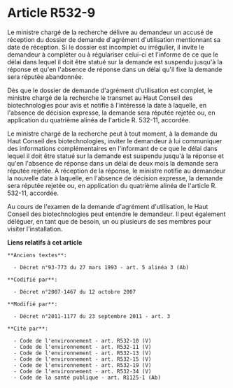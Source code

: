 # Article R532-9

Le ministre chargé de la recherche délivre au demandeur un accusé de réception du dossier de demande d'agrément d'utilisation
mentionnant sa date de réception. Si le dossier est incomplet ou irrégulier, il invite le demandeur à compléter ou à
régulariser celui-ci et l'informe de ce que le délai dans lequel il doit être statué sur la demande est suspendu jusqu'à la
réponse et qu'en l'absence de réponse dans un délai qu'il fixe la demande sera réputée abandonnée. 

Dès que le dossier de demande d'agrément d'utilisation est complet, le ministre chargé de la recherche le transmet au Haut
Conseil des biotechnologies pour avis et notifie à l'intéressé la date à laquelle, en l'absence de décision expresse, la
demande sera réputée rejetée ou, en application du quatrième alinéa de l'article R. 532-11, accordée. 

Le ministre chargé de la recherche peut à tout moment, à la demande du Haut Conseil des biotechnologies, inviter le demandeur
à lui communiquer des informations complémentaires en l'informant de ce que le délai dans lequel il doit être statué sur la
demande est suspendu jusqu'à la réponse et qu'en l'absence de réponse dans un délai de deux mois la demande sera réputée
rejetée. A réception de la réponse, le ministre notifie au demandeur la nouvelle date à laquelle, en l'absence de décision
expresse, la demande sera réputée rejetée ou, en application du quatrième alinéa de l'article R. 532-11, accordée. 

Au cours de l'examen de la demande d'agrément d'utilisation, le Haut Conseil des biotechnologies peut entendre le demandeur.
Il peut également déléguer, en tant que de besoin, un ou plusieurs de ses membres pour visiter l'installation.

**Liens relatifs à cet article**

	**Anciens textes**:

	  - Décret n°93-773 du 27 mars 1993 - art. 5 alinéa 3 (Ab)

	**Codifié par**:

	  - Décret n°2007-1467 du 12 octobre 2007

	**Modifié par**:

	  - Décret n°2011-1177 du 23 septembre 2011 - art. 3

	**Cité par**:

	  - Code de l'environnement - art. R532-10 (V)
	  - Code de l'environnement - art. R532-11 (V)
	  - Code de l'environnement - art. R532-13 (V)
	  - Code de l'environnement - art. R532-15 (V)
	  - Code de l'environnement - art. R532-19 (V)
	  - Code de l'environnement - art. R532-34 (V)
	  - Code de la santé publique - art. R1125-1 (Ab)
